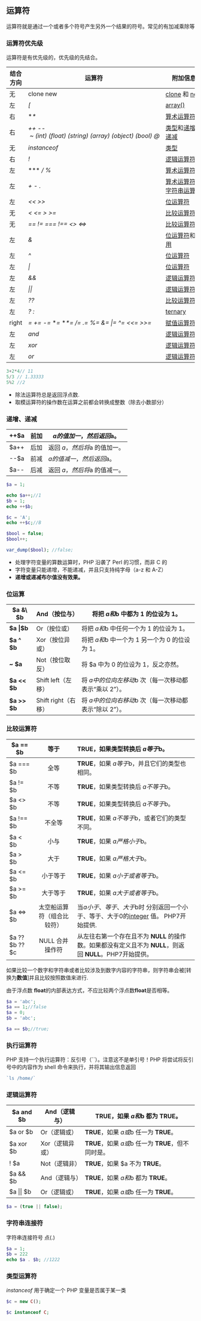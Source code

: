 ## 运算符

运算符就是通过一个或者多个符号产生另外一个结果的符号。常见的有加减乘除等

### 运算符优先级

运算符是有优先级的，优先级的先结合。

| 结合方向  | 运算符                                      | 附加信息                                     |
| ----- | ---------------------------------------- | ---------------------------------------- |
| 无     | clone new                                | [clone](http://php.net/manual/zh/language.oop5.cloning.php) 和 [new](http://php.net/manual/zh/language.oop5.basic.php#language.oop5.basic.new) |
| 左     | *[*                                      | [array()](http://php.net/manual/zh/function.array.php) |
| 右     | **\**                                    | [算术运算符](http://php.net/manual/zh/language.operators.arithmetic.php) |
| 右     | *++* *--* *~* *(int)* *(float)* *(string)* *(array)* *(object)* *(bool)* *@* | [类型](http://php.net/manual/zh/language.types.php)和[递增／递减](http://php.net/manual/zh/language.operators.increment.php) |
| 无     | *instanceof*                             | [类型](http://php.net/manual/zh/language.types.php) |
| 右     | *!*                                      | [逻辑运算符](http://php.net/manual/zh/language.operators.logical.php) |
| 左     | *** */* *%*                              | [算术运算符](http://php.net/manual/zh/language.operators.arithmetic.php) |
| 左     | *+* *-* *.*                              | [算术运算符](http://php.net/manual/zh/language.operators.arithmetic.php)和[字符串运算符](http://php.net/manual/zh/language.operators.string.php) |
| 左     | *<<* *>>*                                | [位运算符](http://php.net/manual/zh/language.operators.bitwise.php) |
| 无     | *<* *<=* *>* *>=*                        | [比较运算符](http://php.net/manual/zh/language.operators.comparison.php) |
| 无     | *==* *!=* *===* *!==* *<>* *<=>*         | [比较运算符](http://php.net/manual/zh/language.operators.comparison.php) |
| 左     | *&*                                      | [位运算符](http://php.net/manual/zh/language.operators.bitwise.php)和[引用](http://php.net/manual/zh/language.references.php) |
| 左     | *^*                                      | [位运算符](http://php.net/manual/zh/language.operators.bitwise.php) |
| 左     | *\|*                                     | [位运算符](http://php.net/manual/zh/language.operators.bitwise.php) |
| 左     | *&&*                                     | [逻辑运算符](http://php.net/manual/zh/language.operators.logical.php) |
| 左     | *\|\|*                                   | [逻辑运算符](http://php.net/manual/zh/language.operators.logical.php) |
| 左     | *??*                                     | [比较运算符](http://php.net/manual/zh/language.operators.comparison.php) |
| 左     | *? :*                                    | [ternary](http://php.net/manual/zh/language.operators.comparison.php#language.operators.comparison.ternary) |
| right | *=* *+=* *-=* **=* **\*=* */=* *.=* *%=* *&=* *\|=* *^=* *<<=* *>>=* | [赋值运算符](http://php.net/manual/zh/language.operators.assignment.php) |
| 左     | *and*                                    | [逻辑运算符](http://php.net/manual/zh/language.operators.logical.php) |
| 左     | *xor*                                    | [逻辑运算符](http://php.net/manual/zh/language.operators.logical.php) |
| 左     | *or*                                     | [逻辑运算符](http://php.net/manual/zh/language.operators.logical.php) |



```php
3+2*4// 11
5/3 // 1.33333
5%2 //2
```

- 除法运算符总是返回浮点数.
- 取模运算符的操作数在运算之前都会转换成整数（除去小数部分）

###  递增、递减

| ++$a | 前加   | $a 的值加一，然后返回 $a。   |
| ---- | ---- | ------------------ |
| $a++ | 后加   | 返回 $a，然后将 $a 的值加一。 |
| --$a | 前减   | $a 的值减一， 然后返回 $a。  |
| $a-- | 后减   | 返回 $a，然后将 $a 的值减一。 |

```php
$a = 1;

echo $a++;//1
$b = 1;
echo ++$b;

$c = 'A';
echo ++$c;//B 

$bool = false;
$bool++;

var_dump($bool); //false;
```

- 处理字符变量的算数运算时，PHP 沿袭了 Perl 的习惯，而非 C 的
- 字符变量只能递增，不能递减，并且只支持纯字母（a-z 和 A-Z）
- **递增或递减布尔值没有效果。**

### 位运算

| **\$a \&\ $b** | And（按位与）        | 将把 $a 和 $b 中都为 1 的位设为 1。           |
| -------------- | --------------- | ---------------------------------- |
| **$a \|\$b**   | Or（按位或）         | 将把 $a 和 $b 中任何一个为 1 的位设为 1。        |
| **$a ^ \$b**   | Xor（按位异或）       | 将把 $a 和 $b 中一个为 1 另一个为 0 的位设为 1。   |
| **~ \$a**      | Not（按位取反）       | 将 $a 中为 0 的位设为 1，反之亦然。             |
| **\$a << \$b** | Shift left（左移）  | 将 $a 中的位向左移动 $b 次（每一次移动都表示“乘以 2”）。 |
| **\$a >> \$b** | Shift right（右移） | 将 $a 中的位向右移动 $b 次（每一次移动都表示“除以 2”）。 |



### 比较运算符

| $a == $b        |      等于       | **TRUE**，如果类型转换后 $a 等于 $b。               |
| --------------- | :-----------: | :--------------------------------------- |
| $a === $b       |      全等       | **TRUE**，如果 $a 等于 $b，并且它们的类型也相同。         |
| $a != $b        |      不等       | **TRUE**，如果类型转换后 $a 不等于 $b。              |
| $a <> $b        |      不等       | **TRUE**，如果类型转换后 $a 不等于 $b。              |
| $a !== $b       |      不全等      | **TRUE**，如果 $a 不等于 $b，或者它们的类型不同。         |
| $a < $b         |      小与       | **TRUE**，如果 $a 严格小于 $b。                  |
| $a > $b         |      大于       | **TRUE**，如果 $a 严格大于 $b。                  |
| $a <= $b        |     小于等于      | **TRUE**，如果 $a 小于或者等于 $b。                |
| $a >= $b        |     大于等于      | **TRUE**，如果 $a 大于或者等于 $b。                |
| $a <=> $b       | 太空船运算符（组合比较符） | 当$a小于、等于、大于$b时 分别返回一个小于、等于、大于0的[integer](http://php.net/manual/zh/language.types.integer.php) 值。 PHP7开始提供. |
| $a ?? $b ?? \$c |  NULL 合并操作符   | 从左往右第一个存在且不为 **NULL** 的操作数。如果都没有定义且不为 **NULL**，则返回 **NULL**。PHP7开始提供。 |

如果比较一个数字和字符串或者比较涉及到数字内容的字符串，则字符串会被[转换为**数值**]并且比较按照数值来进行.

由于浮点数 **float**的内部表达方式，不应比较两个浮点数**float**是否相等。

```php
$a = 'abc';
$a == 1;//false
$a = 0;
$b = 'abc';

$a == $b;//true;
```

### 执行运算符

PHP 支持一个执行运算符：反引号（``）。注意这不是单引号！PHP 将尝试将反引号中的内容作为 shell 命令来执行，并将其输出信息返回

```php
`ls /home/`
```



### 逻辑运算符

| \$a and $b   | And（逻辑与）  | **TRUE**，如果 $a 和 $b 都为 **TRUE**。        |
| ------------ | --------- | --------------------------------------- |
| \$a or \$b   | Or（逻辑或）   | **TRUE**，如果 $a 或 $b 任一为 **TRUE**。       |
| \$a xor \$b  | Xor（逻辑异或） | **TRUE**，如果 $a 或 $b 任一为 **TRUE**，但不同时是。 |
| ! $a         | Not（逻辑非）  | **TRUE**，如果 $a 不为 **TRUE**。             |
| \$a && $b    | And（逻辑与）  | **TRUE**，如果 $a 和 $b 都为 **TRUE**。        |
| \$a \|\| \$b | Or（逻辑或）   | **TRUE**，如果 $a 或 $b 任一为 **TRUE**。       |

```php
$a = (true || false);
```

### 字符串连接符

字符串连接符号 点(.)

```php
$a = 1;
$b = 222
echo $a . $b; //1222

```



### 类型运算符

*instanceof* 用于确定一个 PHP 变量是否属于某一类

```php
$c = new C();

$c instanceof C;
```

